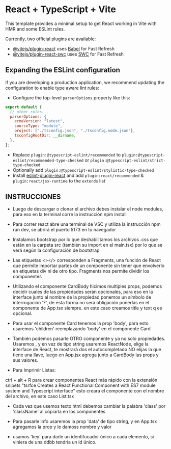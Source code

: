 # React + TypeScript + Vite

This template provides a minimal setup to get React working in Vite with HMR and some ESLint rules.

Currently, two official plugins are available:

- [@vitejs/plugin-react](https://github.com/vitejs/vite-plugin-react/blob/main/packages/plugin-react/README.md) uses [Babel](https://babeljs.io/) for Fast Refresh
- [@vitejs/plugin-react-swc](https://github.com/vitejs/vite-plugin-react-swc) uses [SWC](https://swc.rs/) for Fast Refresh

## Expanding the ESLint configuration

If you are developing a production application, we recommend updating the configuration to enable type aware lint rules:

- Configure the top-level `parserOptions` property like this:

```js
export default {
  // other rules...
  parserOptions: {
    ecmaVersion: "latest",
    sourceType: "module",
    project: ["./tsconfig.json", "./tsconfig.node.json"],
    tsconfigRootDir: __dirname,
  },
};
```

- Replace `plugin:@typescript-eslint/recommended` to `plugin:@typescript-eslint/recommended-type-checked` or `plugin:@typescript-eslint/strict-type-checked`
- Optionally add `plugin:@typescript-eslint/stylistic-type-checked`
- Install [eslint-plugin-react](https://github.com/jsx-eslint/eslint-plugin-react) and add `plugin:react/recommended` & `plugin:react/jsx-runtime` to the `extends` list

## INSTRUCCIONES

- Luego de descargar o clonar el archivo debes instalar el node modules, para eso en la terminal corre la instrucción npm install

- Para correr react abre una terminal de VSC y utiliza la instrucción npm run dev, se abrirá el puerto 5173 en tu navegador

- Instalamos bootstrap por lo que deshabilitamos los archivos .css que están en la carpeta src (también su import en el main.tsx) por lo que se verá según la configuración de bootstrap

- Las etiquetas <></> corresponden a Fragments, una función de React que permite importar partes de un componente sin tener que envolverlo en etiquetas div ni de otro tipo. Fragments nos permite dividir los componentes

- Utilizando el componente CardBody hicimos multiples props, podemos decidir cuales de las propiedades serán opcionales, para eso en la interface junto al nombre de la propiedad ponemos un símbolo de interrogación '?', de esta forma no será obligación ponerlas en el componente de App.tsx siempre. en este caso creamos title y text q es opcional.

- Para usar el componente Card tenemos la prop 'body', para esto usaremos 'children' reemplazando 'body' en el componente Card

- También podemos pasarle OTRO componente y ya no solo propiedades. Usaremos <CardBody/>, y en vez de tipo string usaremos ReactNode, elige la interface de React, te mostrará dos el autocompletado NO elijas la que tiene una llave, luego en App.jsx agrega junto a CardBody las props y sus valores.

* Para Imprimir Listas:

ctrl + alt + R para crear componentes React más rápido con la extensión snipets "tsrfce Creates a React Functional Component with ES7 module system and Typescript interface" esto creara el componente con el nombre del archivo, en este caso List.tsx

- Cada vez que usemos texto html debemos cambiar la palabra 'class' por 'className' al copiarla en los componentes

- Para pasarle info usaremos la prop 'data' de tipo string, y en App.tsx agregamos la prop y le damoss nombre y valor

- usamos 'key' para darle un identifucador único a cada elemento, si viniera de una ddbb tendría un id único.
